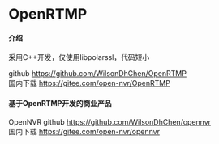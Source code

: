 # OpenRTMP

#### 介绍
采用C++开发，仅使用libpolarssl，代码短小


github   https://github.com/WilsonDhChen/OpenRTMP  
国内下载   https://gitee.com/open-nvr/OpenRTMP  


#### 基于OpenRTMP开发的商业产品

OpenNVR
github   https://github.com/WilsonDhChen/opennvr  
国内下载   https://gitee.com/open-nvr/opennvr  



